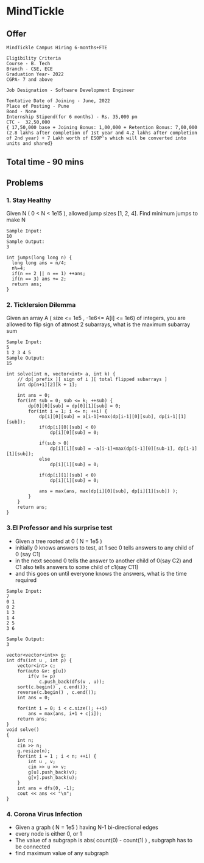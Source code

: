 # MindTickle

## Offer 
```
MindTickle Campus Hiring 6-months+FTE

Eligibility Criteria
Course - B. Tech
Branch - CSE, ECE
Graduation Year- 2022
CGPA- 7 and above

Job Designation - Software Development Engineer

Tentative Date of Joining - June, 2022
Place of Posting - Pune
Bond - None
Internship Stipend(for 6 months) - Rs. 35,000 pm
CTC -  32,50,000 
{ 17,50,000 base + Joining Bonus: 1,00,000 + Retention Bonus: 7,00,000 (2.8 lakhs after completion of 1st year and 4.2 lakhs after completion of 2nd year) + 7 Lakh worth of ESOP's which will be converted into units and shared}
```
## Total time - 90 mins
## Problems

### 1. Stay Healthy
Given N ( 0 < N < 1e15 ), allowed jump sizes [1, 2, 4]. Find minimum jumps to make N
```
Sample Input:
10
Sample Output:
3
```
```
int jumps(long long n) {
  long long ans = n/4;
  n%=4;
  if(n == 2 || n == 1) ++ans;
  if(n == 3) ans += 2;
  return ans;
}
```

### 2. Ticklersion Dilemma
Given an array A ( size <= 1e5 , -1e6<= A[i] <= 1e6) of integers, you are allowed to flip sign of atmost 2 subarrays, what is the maximum subarray sum
```
Sample Input:
5
1 2 3 4 5
Sample Output:
15
```
```
int solve(int n, vector<int> a, int k) {
	// dp[ prefix ][ sign of i ][ total flipped subarrays ] 
	int dp[n+1][2][k + 1];
	
	int ans = 0;
	for(int sub = 0; sub <= k; ++sub) {
		dp[0][0][sub] = dp[0][1][sub] = 0;
		for(int i = 1; i <= n; ++i) {
			dp[i][0][sub] = a[i-1]+max(dp[i-1][0][sub], dp[i-1][1][sub]);
			if(dp[i][0][sub] < 0)
				dp[i][0][sub] = 0;
			
			if(sub > 0)
				dp[i][1][sub] = -a[i-1]+max(dp[i-1][0][sub-1], dp[i-1][1][sub]);
			else 
				dp[i][1][sub] = 0;
			
			if(dp[i][1][sub] < 0)
				dp[i][1][sub] = 0;
			
			ans = max(ans, max(dp[i][0][sub], dp[i][1][sub]) );
		}
	}
	return ans;
}
```
### 3.El Professor and his surprise test
- Given a tree rooted at 0 ( N = 1e5 )
- initially 0 knows answers to test, at 1 sec 0 tells answers to any child of 0 (say C1) 
- in the next second 0 tells the answer to another child of 0(say C2) and C1 also tells answers to some child of c1(say C11) 
- and this goes on until everyone knows the answers, what is the time required
```
Sample Input: 
7
0 1 
0 2
1 3 
1 4
2 5
3 6

Sample Output: 
3
```
```
vector<vector<int>> g;
int dfs(int u , int p) {
	vector<int> c;
	for(auto &v: g[u]) 
		if(v != p) 
			c.push_back(dfs(v , u));
	sort(c.begin() , c.end());
	reverse(c.begin() , c.end());
	int ans = 0;

	for(int i = 0; i < c.size(); ++i) 
		ans = max(ans, i+1 + c[i]);
	return ans;
}
void solve()
{
	int n;
	cin >> n;
	g.resize(n);
	for(int i = 1 ; i < n; ++i) {
		int u , v;
		cin >> u >> v;
		g[u].push_back(v);
		g[v].push_back(u);
	}
	int ans = dfs(0, -1);
	cout << ans << "\n";
}
```

### 4. Corona Virus Infection
- Given a graph ( N = 1e5 ) having N-1 bi-directional edges
- every node is either 0, or 1 
- The value of a subgraph is  abs( count(0) - count(1) ) , subgraph has to be connected
- find maximum value of any subgraph



